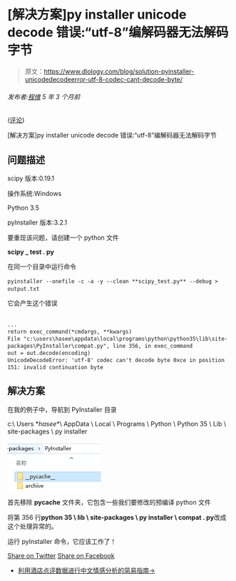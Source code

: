 # [解决方案]py installer unicode decode 错误:“utf-8”编解码器无法解码字节

> 原文：<https://www.dlology.com/blog/solution-pyinstaller-unicodedecodeerror-utf-8-codec-cant-decode-byte/>

###### 发布者:[程维](/blog/author/Chengwei/) 5 年 3 个月前

([评论](/blog/solution-pyinstaller-unicodedecodeerror-utf-8-codec-cant-decode-byte/#disqus_thread))

[解决方案]py installer unicode decode 错误:“utf-8”编解码器无法解码字节

## **问题描述**

scipy 版本:0.19.1

操作系统:Windows

Python 3.5

pyInstaller 版本:3.2.1

要重现该问题，请创建一个 python 文件

**scipy _ test . py**

在同一个目录中运行命令

`pyinstaller --onefile -c -a -y --clean **scipy_test.py** --debug > output.txt`

它会产生这个错误

```

...
return exec_command(*cmdargs, **kwargs)
File "c:\users\hasee\appdata\local\programs\python\python35\lib\site-packages\PyInstaller\compat.py", line 356, in exec_command
out = out.decode(encoding)
UnicodeDecodeError: 'utf-8' codec can't decode byte 0xce in position 151: invalid continuation byte
```

## **解决方案**

在我的例子中，导航到 PyInstaller 目录

c:\ Users \**hasee**\ AppData \ Local \ Programs \ Python \ Python 35 \ Lib \ site-packages \ py installer

![PyInstaller](img/9ded0f6424c5db5df096a12643637883.png)

首先移除 __pycache__ 文件夹，它包含一些我们要修改的预编译 python 文件

将第 356 行**python 35 \ lib \ site-packages \ py installer \ compat . py**改成这个处理异常的。

运行 pyInstaller 命令，它应该工作了！

[Share on Twitter](https://twitter.com/intent/tweet?url=https%3A//www.dlology.com/blog/solution-pyinstaller-unicodedecodeerror-utf-8-codec-cant-decode-byte/&text=%5BSolution%5D%20Pyinstaller%20UnicodeDecodeError%3A%20%27utf-8%27%20codec%20can%27t%20decode%20byte) [Share on Facebook](https://www.facebook.com/sharer/sharer.php?u=https://www.dlology.com/blog/solution-pyinstaller-unicodedecodeerror-utf-8-codec-cant-decode-byte/)

*   [利用酒店点评数据进行中文情感分析的简易指南→](/blog/tutorial-chinese-sentiment-analysis-with-hotel-review-data/)